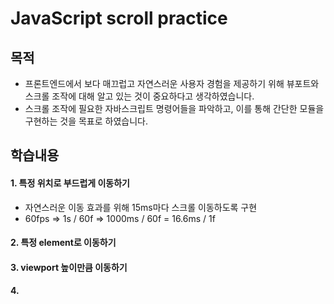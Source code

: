 # JavaScript scroll practice

## 목적

- 프론트엔드에서 보다 매끄럽고 자연스러운 사용자 경험을 제공하기 위해
  뷰포트와 스크롤 조작에 대해 알고 있는 것이 중요하다고 생각하였습니다.
- 스크롤 조작에 필요한 자바스크립트 명령어들을 파악하고,
  이를 통해 간단한 모듈을 구현하는 것을 목표로 하였습니다.



## 학습내용

#### 1. 특정 위치로 부드럽게 이동하기

- 자연스러운 이동 효과를 위해 15ms마다 스크롤 이동하도록 구현
- 60fps => 1s / 60f => 1000ms / 60f = 16.6ms / 1f



#### 2. 특정 element로 이동하기

#### 3. viewport 높이만큼 이동하기

#### 4. 

